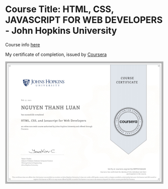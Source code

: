 # Course Title: HTML, CSS, JAVASCRIPT FOR WEB DEVELOPERS - John Hopkins University

Course info [here](https://www.coursera.org/learn/html-css-javascript-for-web-developers)

My certificate of completion, issued by [Coursera](https://coursera.org/share/684975d1b0144fd9166e6892068df484) 

![Certificate Of Completion](./certificate-of-completion.jpg)
